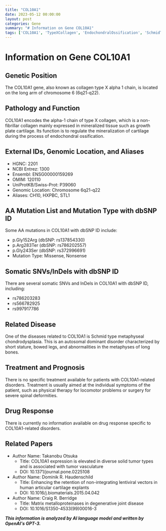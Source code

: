 ```yaml
---
title: "COL10A1"
date: 2023-05-12 00:00:00
layout: post
categories: Gene
summary: "# Information on Gene COL10A1"
tags: ['COL10A1', 'TypeXCollagen', 'EndochondralOssification', 'SchmidTypeMetaphysealChondrodysplasia', 'SomaticMutations', 'TreatmentOptions', 'DrugResponse', 'RelatedPapers']
---
```


# Information on Gene COL10A1

## Genetic Position
The COL10A1 gene, also known as collagen type X alpha 1 chain, is located on the long arm of chromosome 6 (6q21-q22). 

## Pathology and Function
COL10A1 encodes the alpha-1 chain of type X collagen, which is a non-fibrillar collagen mainly expressed in mineralized tissue such as growth plate cartilage. Its function is to regulate the mineralization of cartilage during the process of endochondral ossification.

## External IDs, Genomic Location, and Aliases
- HGNC: 2201
- NCBI Entrez: 1300
- Ensembl: ENSG00000159269
- OMIM: 120110
- UniProtKB/Swiss-Prot: P39060
- Genomic Location: Chromosome 6q21-q22
- Aliases: CH10, HXPBC, STL1

## AA Mutation List and Mutation Type with dbSNP ID
Some AA mutations in COL10A1 with dbSNP ID include:
- p.Gly152Arg (dbSNP: rs137854330)
- p.Arg283Ter (dbSNP: rs786202557)
- p.Gly243Ser (dbSNP: rs372996691)
- Mutation Type: Missense, Nonsense

## Somatic SNVs/InDels with dbSNP ID
There are several somatic SNVs and InDels in COL10A1 with dbSNP ID, including:
- rs786203283
- rs566782925
- rs997917786

## Related Disease
One of the diseases related to COL10A1 is Schmid type metaphyseal chondrodysplasia. This is an autosomal dominant disorder characterized by short stature, bowed legs, and abnormalities in the metaphyses of long bones.

## Treatment and Prognosis
There is no specific treatment available for patients with COL10A1-related disorders. Treatment is usually aimed at the individual symptoms of the patient, such as physical therapy for locomotor problems or surgery for severe spinal deformities.

## Drug Response
There is currently no information available on drug response specific to COL10A1-related disorders.

## Related Papers
- Author Name: Takanobu Otsuka
  - Title: COL10A1 expression is elevated in diverse solid tumor types and is associated with tumor vasculature
  - DOI: 10.1371/journal.pone.0225108
- Author Name: Dominik R. Haudenschild
  - Title: Enhancing the retention of non-integrating lentiviral vectors in human articular cartilage explants
  - DOI: 10.1016/j.biomaterials.2015.04.042
- Author Name: Craig R. Berridge
  - Title: Matrix metalloproteinases in degenerative joint disease
  - DOI: 10.1016/S1350-4533(99)00016-3

**_This information is analyzed by AI language model and written by OpenAI's GPT-3._**